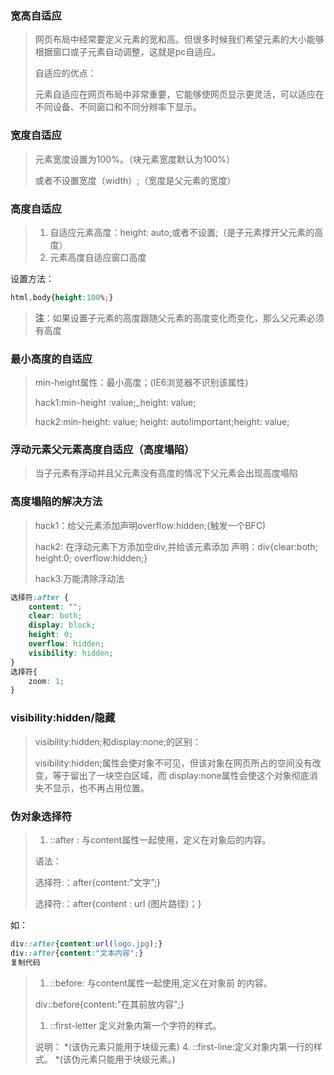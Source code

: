 ### 宽高自适应

> 网页布局中经常要定义元素的宽和高。但很多时候我们希望元素的大小能够根据窗口或子元素自动调整，这就是pc自适应。
>
> 自适应的优点：
>
> 元素自适应在网页布局中非常重要，它能够使网页显示更灵活，可以适应在不同设备、不同窗口和不同分辨率下显示。

### 宽度自适应

> 元素宽度设置为100%。（块元素宽度默认为100%）
>
> 或者不设置宽度（width）;（宽度是父元素的宽度）

### **高度自适应**

> 1. 自适应元素高度：height: auto;或者不设置;（是子元素撑开父元素的高度）
> 2. 元素高度自适应窗口高度

设置方法：

```css
html,body{height:100%;}
```

> **注**：如果设置子元素的高度跟随父元素的高度变化而变化，那么父元素必须有高度

### 最小高度的自适应

> min-height属性：最小高度；(IE6浏览器不识别该属性)
>
> hack1:min-height :value;_height: value;
>
> hack2:min-height: value; height: auto!important;height: value;

### 浮动元素父元素高度自适应（高度塌陷）

> 当子元素有浮动并且父元素没有高度的情况下父元素会出现高度塌陷

### 高度塌陷的解决方法

> hack1：给父元素添加声明overflow:hidden;(触发一个BFC)
>
> hack2: 在浮动元素下方添加空div,并给该元素添加 声明：div{clear:both; height:0; overflow:hidden;}
>
> hack3:万能清除浮动法

```css
选择符:after {
	content: "";
	clear: both;
	display: block;
	height: 0;
	overflow: hidden;
	visibility: hidden;
}
选择符{
    zoom: 1;
}
```

### visibility:hidden/隐藏

> visibility:hidden;和display:none;的区别：
>
> visibility:hidden;属性会使对象不可见，但该对象在网页所占的空间没有改变，等于留出了一块空白区域，而 display:none属性会使这个对象彻底消失不显示，也不再占用位置。

### 伪对象选择符

> 1. ::after : 与content属性一起使用，定义在对象后的内容。
>
> 语法：
>
> 选择符:：after{content:”文字”;}
>
> 选择符:：after{content : url (图片路径)；}

如：

```css
div::after{content:url(logo.jpg);}
div::after{content:"文本内容";} 
复制代码
```

> 1. ::before: 与content属性一起使用,定义在对象前 的内容。
>
> div::before{content:"在其前放内容";}
>
> 1. ::first-letter 定义对象内第一个字符的样式。
>
> 说明： *(该伪元素只能用于块级元素) 4. ::first-line:定义对象内第一行的样式。 *(该伪元素只能用于块级元素。)


